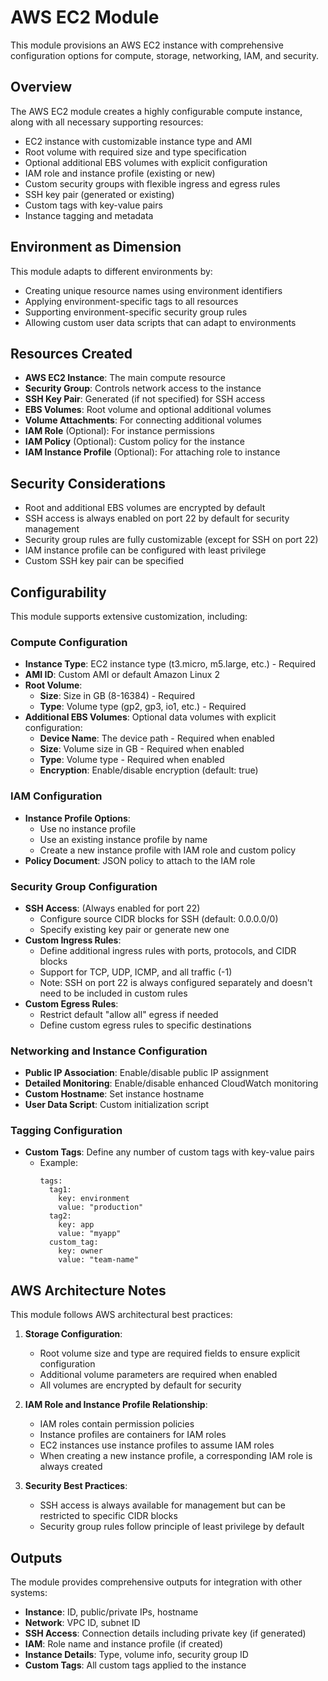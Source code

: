 # AWS EC2 Module

This module provisions an AWS EC2 instance with comprehensive configuration options for compute, storage, networking, IAM, and security.

## Overview

The AWS EC2 module creates a highly configurable compute instance, along with all necessary supporting resources:

- EC2 instance with customizable instance type and AMI
- Root volume with required size and type specification
- Optional additional EBS volumes with explicit configuration
- IAM role and instance profile (existing or new)
- Custom security groups with flexible ingress and egress rules
- SSH key pair (generated or existing)
- Custom tags with key-value pairs
- Instance tagging and metadata

## Environment as Dimension

This module adapts to different environments by:

- Creating unique resource names using environment identifiers
- Applying environment-specific tags to all resources
- Supporting environment-specific security group rules
- Allowing custom user data scripts that can adapt to environments

## Resources Created

- **AWS EC2 Instance**: The main compute resource
- **Security Group**: Controls network access to the instance
- **SSH Key Pair**: Generated (if not specified) for SSH access
- **EBS Volumes**: Root volume and optional additional volumes
- **Volume Attachments**: For connecting additional volumes
- **IAM Role** (Optional): For instance permissions
- **IAM Policy** (Optional): Custom policy for the instance
- **IAM Instance Profile** (Optional): For attaching role to instance

## Security Considerations

- Root and additional EBS volumes are encrypted by default
- SSH access is always enabled on port 22 by default for security management
- Security group rules are fully customizable (except for SSH on port 22)
- IAM instance profile can be configured with least privilege
- Custom SSH key pair can be specified

## Configurability

This module supports extensive customization, including:

### Compute Configuration
- **Instance Type**: EC2 instance type (t3.micro, m5.large, etc.) - Required
- **AMI ID**: Custom AMI or default Amazon Linux 2
- **Root Volume**:
  - **Size**: Size in GB (8-16384) - Required
  - **Type**: Volume type (gp2, gp3, io1, etc.) - Required
- **Additional EBS Volumes**: Optional data volumes with explicit configuration:
  - **Device Name**: The device path - Required when enabled
  - **Size**: Volume size in GB - Required when enabled
  - **Type**: Volume type - Required when enabled
  - **Encryption**: Enable/disable encryption (default: true)

### IAM Configuration
- **Instance Profile Options**:
  - Use no instance profile
  - Use an existing instance profile by name
  - Create a new instance profile with IAM role and custom policy
- **Policy Document**: JSON policy to attach to the IAM role

### Security Group Configuration
- **SSH Access**: (Always enabled for port 22)
  - Configure source CIDR blocks for SSH (default: 0.0.0.0/0)
  - Specify existing key pair or generate new one
- **Custom Ingress Rules**:
  - Define additional ingress rules with ports, protocols, and CIDR blocks
  - Support for TCP, UDP, ICMP, and all traffic (-1)
  - Note: SSH on port 22 is always configured separately and doesn't need to be included in custom rules
- **Custom Egress Rules**:
  - Restrict default "allow all" egress if needed
  - Define custom egress rules to specific destinations

### Networking and Instance Configuration
- **Public IP Association**: Enable/disable public IP assignment
- **Detailed Monitoring**: Enable/disable enhanced CloudWatch monitoring
- **Custom Hostname**: Set instance hostname
- **User Data Script**: Custom initialization script

### Tagging Configuration
- **Custom Tags**: Define any number of custom tags with key-value pairs
  - Example:
    ```
    tags:
      tag1:
        key: environment
        value: "production"
      tag2:
        key: app
        value: "myapp"
      custom_tag:
        key: owner
        value: "team-name"
    ```

## AWS Architecture Notes

This module follows AWS architectural best practices:

1. **Storage Configuration**:
   - Root volume size and type are required fields to ensure explicit configuration
   - Additional volume parameters are required when enabled
   - All volumes are encrypted by default for security

2. **IAM Role and Instance Profile Relationship**:
   - IAM roles contain permission policies
   - Instance profiles are containers for IAM roles
   - EC2 instances use instance profiles to assume IAM roles
   - When creating a new instance profile, a corresponding IAM role is always created

3. **Security Best Practices**:
   - SSH access is always available for management but can be restricted to specific CIDR blocks
   - Security group rules follow principle of least privilege by default

## Outputs

The module provides comprehensive outputs for integration with other systems:

- **Instance**: ID, public/private IPs, hostname
- **Network**: VPC ID, subnet ID
- **SSH Access**: Connection details including private key (if generated)
- **IAM**: Role name and instance profile (if created)
- **Instance Details**: Type, volume info, security group ID
- **Custom Tags**: All custom tags applied to the instance
